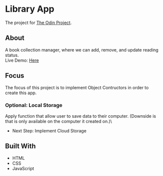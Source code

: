 # Library App
The project for [The Odin Project](https://www.theodinproject.com/dashboard).

## About
A book collection manager, where we can add, remove, and update reading status.\
Live Demo: [Here](https://kimchavsov.github.io/library/)

## Focus
The focus of this project is to implement Object Contructors in order to create this app.
### Optional: Local Storage
Apply function that allow user to save data to their computer. (Downside is that is only available on the computer it created on.)\
* Next Step: Implement Cloud Storage

## Built With
* HTML
* CSS
* JavaScript
